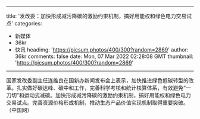 
---
title: '发改委：加快形成减污降碳的激励约束机制，搞好用能权和绿色电力交易试点'
categories: 
 - 新媒体
 - 36kr
 - 快讯
headimg: 'https://picsum.photos/400/300?random=2869'
author: 36kr
comments: false
date: Mon, 07 Mar 2022 02:28:08 GMT
thumbnail: 'https://picsum.photos/400/300?random=2869'
---

<div>   
国家发改委副主任连维良在国新办新闻发布会上表示，加快推进绿色低碳转型的改革。扎实做好碳达峰、碳中和工作，完善科学考核和统计核算体系，有效避免“一刀切”和运动式减碳。加快形成减污降碳的激励约束机制，搞好用能权和绿色电力交易试点。完善资源价格形成机制，推动生态产品价值实现机制取得重要突破。（中国网）  
</div>
            